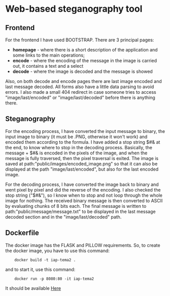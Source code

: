 # Web-based steganography tool

## Frontend

For the frontend I have used BOOTSTRAP. There are 3 principal pages:

- <b>homepage</b> - where there is a short description of the application and some links to the main operations;
- <b>encode</b> - where the encoding of the message in the image is carried out, it contains a text and a select
- <b>decode</b> - where the image is decoded and the message is showed

Also, on both decode and encode pages there are last image encoded and last message decoded.
All forms also have a little data parsing to avoid errors. I also made a small 404 redirect in case someone tries to access "image/last/encoded" or "image/last/decoded" before there is anything there.

## Steganography

For the encoding process, I have converted the input message to binary, the input image to binary (it must be .PNG, otherwise it won't work) and encoded them according to the formula. I have added a stop string &#36;&#35;&#38; at the end, to know where to stop in the decoding process. Basically, the message + &#36;&#35;&#38; is encoded in the pixels of the image, and when the message is fully traversed, then the pixel traversal is exited. The image is saved at path:"public/images/encoded_image.png" so that it can also be displayed at the path "image/last/encoded", but also for the last encoded image.

For the decoding process, I have converted the image back to binary and went pixel by pixel and did the reverse of the encoding. I also checked the stop string ("&#36;&#35;&#38;"), so I know when to stop and not loop through the whole image for nothing. The received binary message is then converted to ASCII by evaluating chunks of 8 bits each. The final message is written to path:"public/message/message.txt" to be displayed in the last message decoded section and in the "image/last/decoded" path.

## Dockerfile

The docker image has the FLASK and PILLOW requirements. So, to create the docker image, you have to use this command:

```
    docker build -t iap-tema2 .
```

and to start it, use this command:

```
    docker run -p 8080:80 -it iap-tema2
```

It should be available [Here](http://localhost:8080/)
